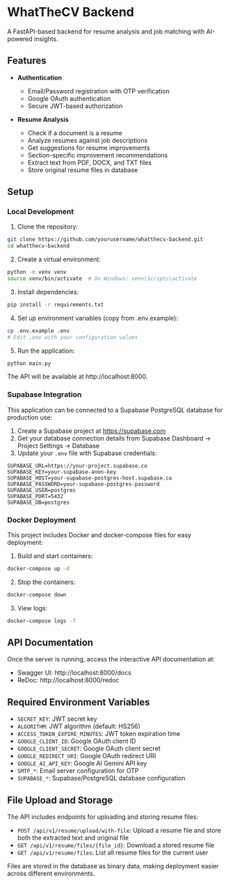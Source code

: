 # WhatTheCV Backend

A FastAPI-based backend for resume analysis and job matching with AI-powered insights.

## Features

- **Authentication**
  - Email/Password registration with OTP verification
  - Google OAuth authentication
  - Secure JWT-based authorization

- **Resume Analysis**
  - Check if a document is a resume
  - Analyze resumes against job descriptions
  - Get suggestions for resume improvements
  - Section-specific improvement recommendations
  - Extract text from PDF, DOCX, and TXT files
  - Store original resume files in database

## Setup

### Local Development

1. Clone the repository:
```bash
git clone https://github.com/yourusername/whatthecv-backend.git
cd whatthecv-backend
```

2. Create a virtual environment:
```bash
python -m venv venv
source venv/bin/activate  # On Windows: venv\Scripts\activate
```

3. Install dependencies:
```bash
pip install -r requirements.txt
```

4. Set up environment variables (copy from .env.example):
```bash
cp .env.example .env
# Edit .env with your configuration values
```

5. Run the application:
```bash
python main.py
```

The API will be available at http://localhost:8000.

### Supabase Integration

This application can be connected to a Supabase PostgreSQL database for production use:

1. Create a Supabase project at https://supabase.com
2. Get your database connection details from Supabase Dashboard → Project Settings → Database
3. Update your `.env` file with Supabase credentials:
```
SUPABASE_URL=https://your-project.supabase.co
SUPABASE_KEY=your-supabase-anon-key
SUPABASE_HOST=your-supabase-postgres-host.supabase.co
SUPABASE_PASSWORD=your-supabase-postgres-password
SUPABASE_USER=postgres
SUPABASE_PORT=5432
SUPABASE_DB=postgres
```

### Docker Deployment

This project includes Docker and docker-compose files for easy deployment:

1. Build and start containers:
```bash
docker-compose up -d
```

2. Stop the containers:
```bash
docker-compose down
```

3. View logs:
```bash
docker-compose logs -f
```

## API Documentation

Once the server is running, access the interactive API documentation at:
- Swagger UI: http://localhost:8000/docs
- ReDoc: http://localhost:8000/redoc

## Required Environment Variables

- `SECRET_KEY`: JWT secret key
- `ALGORITHM`: JWT algorithm (default: HS256)
- `ACCESS_TOKEN_EXPIRE_MINUTES`: JWT token expiration time
- `GOOGLE_CLIENT_ID`: Google OAuth client ID
- `GOOGLE_CLIENT_SECRET`: Google OAuth client secret
- `GOOGLE_REDIRECT_URI`: Google OAuth redirect URI
- `GOOGLE_AI_API_KEY`: Google AI Gemini API key
- `SMTP_*`: Email server configuration for OTP
- `SUPABASE_*`: Supabase/PostgreSQL database configuration

## File Upload and Storage

The API includes endpoints for uploading and storing resume files:

- `POST /api/v1/resume/upload/with-file`: Upload a resume file and store both the extracted text and original file
- `GET /api/v1/resume/files/{file_id}`: Download a stored resume file
- `GET /api/v1/resume/files`: List all resume files for the current user

Files are stored in the database as binary data, making deployment easier across different environments. 
